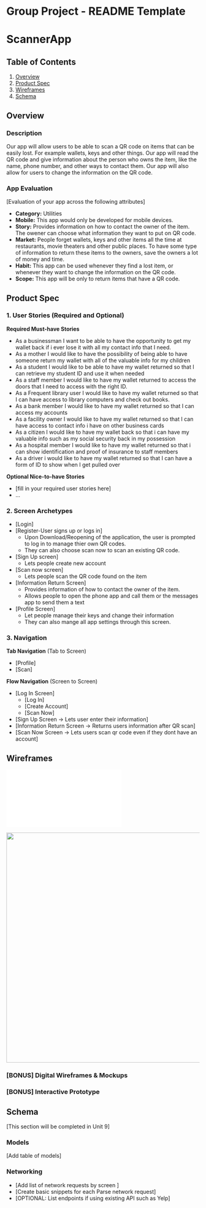 
Group Project - README Template
===

# ScannerApp
## Table of Contents
1. [Overview](#Overview)
1. [Product Spec](#Product-Spec)
1. [Wireframes](#Wireframes)
2. [Schema](#Schema)

## Overview
### Description
Our app will allow users to be able to scan a QR code on items that can be easily lost. For example wallets, keys and other things. Our app will read the QR code and give information about the person who owns the item, like the name, phone number, and other ways to contact them. Our app will also allow for users to change the information on the QR code. 

### App Evaluation
[Evaluation of your app across the following attributes]
- **Category:**
Utilities
- **Mobile:**
This app would only be developed for mobile devices.
- **Story:**
Provides information on how to contact the owner of the item. The owener can choose what information they want to put on QR code.
- **Market:**
People forget wallets, keys and other items all the time at restaurants, movie theaters and other public places. To have some type of information to return these items to the owners, save the owners a lot of money and time. 
- **Habit:**
This app can be used whenever they find a lost item, or whenever they want to change the information on the QR code.
- **Scope:**
This app will be only to return items that have a QR code. 

## Product Spec

### 1. User Stories (Required and Optional)

**Required Must-have Stories**

* As a businessman I want to be able to have the opportunity to get my wallet back if i ever lose it with all my contact info that I need. 
* As a mother I would like to have the possibility of being able to have someone return my wallet with all of the valuable info for my children
* As a student I would like to be able to have my wallet returned so that I can retrieve 
my student ID and use it when needed
* As a staff member I would like to have my wallet returned to access the doors that I need to access with the right ID.
* As a Frequent library user I would like to have my wallet returned so that I can have access to library computers and check out books.
* As a bank member I would like to have my wallet returned so that I can access my accounts
* As a facility owner I would like to have my wallet returned so that I can have access to contact info i have on other business cards
* As a citizen I would like to have my wallet back so that i can have my valuable info such as my social security back in my possession
* As a hospital member I would like to have my wallet returned so that i can show identification and proof of insurance to staff members
* As a driver i would like to have my wallet returned so that I can have a form of ID to show when I get pulled over 


**Optional Nice-to-have Stories**

* [fill in your required user stories here]
* ...

### 2. Screen Archetypes

* [Login]
* [Register-User signs up or logs in]
   * Upon Download/Reopening of the application, the user is prompted to log in to manage thier own QR codes.
   * They can also choose scan now to scan an existing QR code.
* [Sign Up screen]
   * Lets people create new account
* [Scan now screen]
   * Lets people scan the QR code found on the item
* [Information Return Screen]
   * Provides information of how to contact the owner of the item.
   * Allows people to open the phone app and call them or the messages app to send them a text
* [Profile Screen]
   * Let people manage their keys and change their information
   * They can also mange all app settings through this screen.
   

### 3. Navigation

**Tab Navigation** (Tab to Screen)

* [Profile]
* [Scan]

**Flow Navigation** (Screen to Screen)

* [Log In Screen]
   * [Log In]
   * [Create Account]
   * [Scan Now]
* [Sign Up Screen -> Lets user enter their information]
* [Information Return Screen -> Returns users information after QR scan]
* [Scan Now Screen -> Lets users scan qr code even if they dont have an account]
   

## Wireframes

![image]("https://github.com/LosTresAmigos/ScannerApp/files/4391594/Wireframe.Final.pdf)

<img src="https://github.com/LosTresAmigos/ScannerApp/files/4391594/Wireframe.Final.pdf" width=600>

### [BONUS] Digital Wireframes & Mockups

### [BONUS] Interactive Prototype

## Schema 
[This section will be completed in Unit 9]
### Models
[Add table of models]
### Networking
- [Add list of network requests by screen ]
- [Create basic snippets for each Parse network request]
- [OPTIONAL: List endpoints if using existing API such as Yelp]
